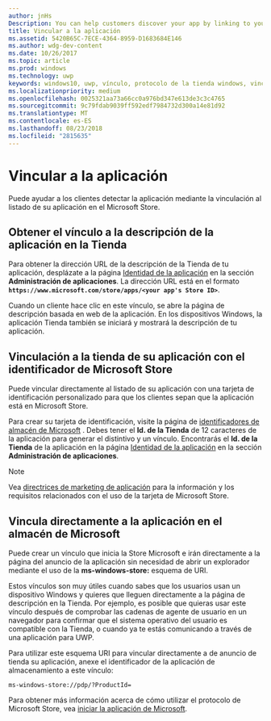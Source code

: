 ```yaml
---
author: jnHs
Description: You can help customers discover your app by linking to your app's listing in the Microsoft Store.
title: Vincular a la aplicación
ms.assetid: 5420B65C-7ECE-4364-8959-D1683684E146
ms.author: wdg-dev-content
ms.date: 10/26/2017
ms.topic: article
ms.prod: windows
ms.technology: uwp
keywords: windows10, uwp, vínculo, protocolo de la tienda windows, vincular a una aplicación, vincular a aplicación
ms.localizationpriority: medium
ms.openlocfilehash: 0025321aa73a66cc0a976bd347e613de3c3c4765
ms.sourcegitcommit: 9c79fdab9039ff592edf7984732d300a14e81d92
ms.translationtype: MT
ms.contentlocale: es-ES
ms.lasthandoff: 08/23/2018
ms.locfileid: "2815635"
---
```

# <a name="link-to-your-app"></a>Vincular a la aplicación


Puede ayudar a los clientes detectar la aplicación mediante la vinculación al listado de su aplicación en el Microsoft Store.

## <a name="getting-the-link-to-your-apps-store-listing"></a>Obtener el vínculo a la descripción de la aplicación en la Tienda

Para obtener la dirección URL de la descripción de la Tienda de tu aplicación, desplázate a la página [Identidad de la aplicación](view-app-identity-details.md) en la sección **Administración de aplicaciones**. La dirección URL está en el formato **`https://www.microsoft.com/store/apps/<your app's Store ID>`**.

Cuando un cliente hace clic en este vínculo, se abre la página de descripción basada en web de la aplicación. En los dispositivos Windows, la aplicación Tienda también se iniciará y mostrará la descripción de tu aplicación.


## <a name="linking-to-your-apps-store-listing-with-the-microsoft-store-badge"></a>Vinculación a la tienda de su aplicación con el identificador de Microsoft Store

Puede vincular directamente al listado de su aplicación con una tarjeta de identificación personalizado para que los clientes sepan que la aplicación está en Microsoft Store.

Para crear su tarjeta de identificación, visite la página de [identificadores de almacén de Microsoft](http://go.microsoft.com/fwlink/p/?LinkID=534236) . Debes tener el **Id. de la Tienda** de 12 caracteres de la aplicación para generar el distintivo y un vínculo. Encontrarás el **Id. de la Tienda** de la aplicación en la página [Identidad de la aplicación](view-app-identity-details.md) en la sección **Administración de aplicaciones**.

> [!NOTE]
> Vea [directrices de marketing de aplicación](app-marketing-guidelines.md) para la información y los requisitos relacionados con el uso de la tarjeta de Microsoft Store.


## <a name="linking-directly-to-your-app-in-the-microsoft-store"></a>Vincula directamente a la aplicación en el almacén de Microsoft

Puede crear un vínculo que inicia la Store Microsoft e irán directamente a la página del anuncio de la aplicación sin necesidad de abrir un explorador mediante el uso de la **ms-windows-store:** esquema de URI.

Estos vínculos son muy útiles cuando sabes que los usuarios usan un dispositivo Windows y quieres que lleguen directamente a la página de descripción en la Tienda. Por ejemplo, es posible que quieras usar este vínculo después de comprobar las cadenas de agente de usuario en un navegador para confirmar que el sistema operativo del usuario es compatible con la Tienda, o cuando ya te estás comunicando a través de una aplicación para UWP.

Para utilizar este esquema URI para vincular directamente a de anuncio de tienda su aplicación, anexe el identificador de la aplicación de almacenamiento a este vínculo:

`ms-windows-store://pdp/?ProductId=`

Para obtener más información acerca de cómo utilizar el protocolo de Microsoft Store, vea [iniciar la aplicación de Microsoft](../launch-resume/launch-store-app.md).

 

 




